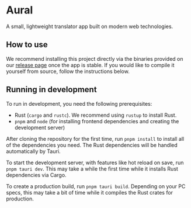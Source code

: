 # Aural

A small, lightweight translator app built on modern web technologies.

## How to use

We recommend installing this project directly via the binaries provided on our [release page](https://github.com/couscousdude/aural/releases) once the app is stable. If you would like to compile it yourself from source, follow the instructions below.

## Running in development

To run in development, you need the following prerequisites:

- Rust (`cargo` and `rustc`). We recommend using `rustup` to install Rust.
- `pnpm` and `node` (for installing frontend dependencies and creating the development server)

After cloning the repository for the first time, run `pnpm install` to install all of the dependencies you need. The Rust dependencies will be handled automatically by Tauri.

To start the development server, with features like hot reload on save, run `pnpm tauri dev`. This may take a while the first time while it installs Rust dependencies via Cargo.

To create a production build, run `pnpm tauri build`. Depending on your PC specs, this may take a bit of time while it compiles the Rust crates for production.
